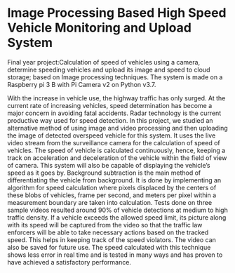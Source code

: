 # Image Processing Based High Speed Vehicle Monitoring and Upload System
Final year project:Calculation of speed of vehicles using a camera, determine speeding vehicles and upload its image and speed to cloud storage; based on Image processing techniques. The system is made on a Raspberry pi 3 B with Pi Camera v2 on Python v3.7.

With the increase in vehicle use, the highway traffic has only surged. At the current rate of increasing vehicles, speed determination has become a major concern in avoiding fatal accidents. Radar technology is the current productive way used for speed detection. In this project, we studied an alternative method of using image and video processing and then uploading the image of detected overspeed vehicle for this system. It uses the live video stream from the surveillance camera for the calculation of speed of vehicles. The speed of vehicle is calculated continuously, hence, keeping a track on acceleration and deceleration of the vehicle within the field of view of camera. This system will also be capable of displaying the vehicle’s speed as it goes by. Background subtraction is the main method of differentiating the vehicle from background. It is done by implementing an algorithm for speed calculation where pixels displaced by the centers of these blobs of vehicles, frame per second, and meters per pixel within a measurement boundary are taken into calculation. Tests done on three sample videos resulted around 90% of vehicle detections at medium to high traffic density.
If a vehicle exceeds the allowed speed limit, its picture along with its speed will be captured from the video so that the traffic law enforcers will be able to take necessary actions based on the tracked speed. This helps in keeping track of the speed violators. The video can also be saved for future use. The speed calculated with this technique shows less error in real time and is tested in many ways and has proven to have achieved a satisfactory performance.
